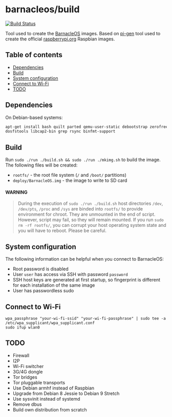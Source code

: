 barnacleos/build
================

[![Build Status](https://travis-ci.org/barnacleos/build.svg)](https://travis-ci.org/barnacleos/build)

Tool used to create the [BarnacleOS](https://github.com/barnacleos) images.
Based on [pi-gen](https://github.com/rpi-distro/pi-gen) tool used to create
the official [raspberrypi.org](https://raspberrypi.org) Raspbian images.



Table of contents
-----------------

* [Dependencies](#dependencies)
* [Build](#build)
* [System configuration](#system-configuration)
* [Connect to Wi-Fi](#connect-to-wi-fi)
* [TODO](#todo)



Dependencies
------------

On Debian-based systems:

```bash
apt-get install bash quilt parted qemu-user-static debootstrap zerofree \
dosfstools libcap2-bin grep rsync binfmt-support
```



Build
-----

Run `sudo ./run ./build.sh && sudo ./run ./mkimg.sh` to build the image.
The following files will be created:

* `rootfs/` - the root file system (`/` and `/boot/` partitions)
* `deploy/BarnacleOS.img` - the image to write to SD card

#### WARNING

> During the execution of `sudo ./run ./build.sh` host directories `/dev`,
> `/dev/pts`, `/proc` and `/sys` are binded into `rootfs/` to provide
> environment for chroot. They are unmounted in the end of script.
> However, script may fail, so they will remain mounted. If you run
> `sudo rm -rf rootfs/`, you can corrupt your host operating system
> state and you will have to reboot. Please be careful.



System configuration
--------------------

The following information can be helpful when you connect to BarnacleOS:

* Root password is disabled
* User `user` has access via SSH with password `password`
* SSH host keys are generated at first startup,
  so fingerprint is different for each installation of the same image
* User has passwordless sudo



Connect to Wi-Fi
----------------

```
wpa_passphrase "your-wi-fi-ssid" "your-wi-fi-passphrase" | sudo tee -a /etc/wpa_supplicant/wpa_supplicant.conf
sudo ifup wlan0
```



TODO
----

* Firewall
* I2P
* Wi-Fi switcher
* 3G/4G dongle
* Tor bridges
* Tor pluggable transports
* Use Debian armhf instead of Raspbian
* Upgrade from Debian 8 Jessie to Debian 9 Stretch
* Use sysvinit instead of systemd
* Remove dbus
* Build own distribution from scratch
